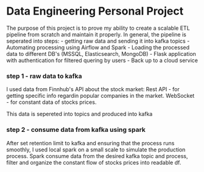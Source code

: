 # Data Engineering Personal Project

The purpose of this project is to prove my ability to create a scalable ETL pipeline from scratch and maintain it properly.
In general, the pipeline is seperated into steps:
    - getting raw data and sending it into kafka topics
    - Automating processing using Airflow and Spark
    - Loading the processed data to different DB's (MSSQL, Elasticsearch, MongoDB)
    - Flask application with authentication for filtered quering by users
    - Back up to a cloud service


### step 1 - raw data to kafka
I used data from Finnhub's API about the stock market:
Rest API - for getting specific info regardin popular companies in the market.
WebSocket - for constant data of stocks prices.

This data is sepereted into topics and produced into kafka

### step 2 - consume data from kafka using spark
After set retention limit to kafka and ensuring that the process runs smoothly, I used local spark on a small scale to simulate the production process.
Spark consume data from the desired kafka topic and process, filter and organize the constant flow of stocks prices into readable df.